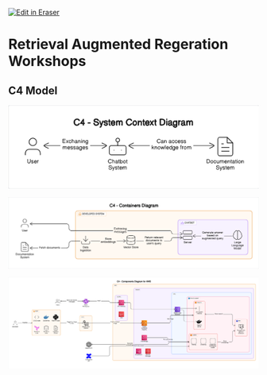 <p><a target="_blank" href="https://app.eraser.io/workspace/wEP80tOUHl9jDiiwQJce" id="edit-in-eraser-github-link"><img alt="Edit in Eraser" src="https://firebasestorage.googleapis.com/v0/b/second-petal-295822.appspot.com/o/images%2Fgithub%2FOpen%20in%20Eraser.svg?alt=media&amp;token=968381c8-a7e7-472a-8ed6-4a6626da5501"></a></p>

# Retrieval Augmented Regeration Workshops


## C4 Model
![C4 - System Context Diagram](/.eraser/wEP80tOUHl9jDiiwQJce___a2V51oisIKTd1bHouUJQVoK31YI2___---figure---hOdaSDrKhOTH0SOy4Mm1u---figure---mPgKRhuh0vGxKwTjDj6nqQ.png "C4 - System Context Diagram")

![C4 - Containers Diagram](/.eraser/wEP80tOUHl9jDiiwQJce___a2V51oisIKTd1bHouUJQVoK31YI2___---figure---DbpCcroolqs3eprxLO_Eu---figure---75Q234-1_wZyPSTkCR1icA.png "C4 - Containers Diagram")

![C4 - Components Diagram for AWS](/.eraser/wEP80tOUHl9jDiiwQJce___a2V51oisIKTd1bHouUJQVoK31YI2___---figure---UNqK_ISQWe6vWZifUAIv3---figure---lmdmB7RN964Vsk-u70BiMw.png "C4 - Components Diagram for AWS")




<!--- Eraser file: https://app.eraser.io/workspace/wEP80tOUHl9jDiiwQJce --->